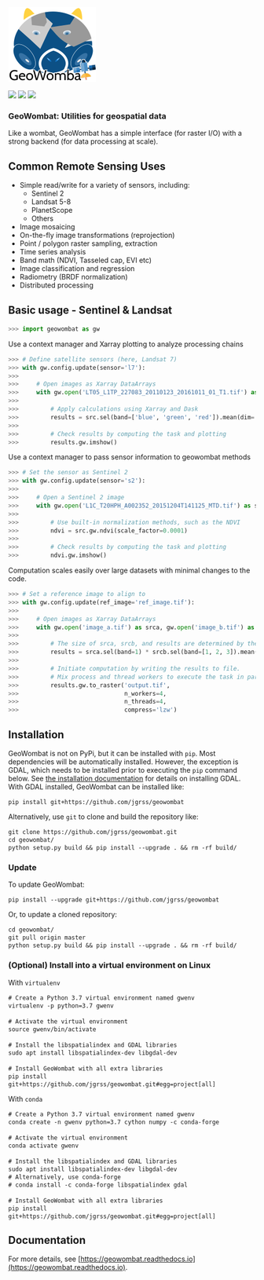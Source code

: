 ![](data/logo.png)

[![](https://img.shields.io/badge/License-MIT-black.svg)](https://lbesson.mit-license.org/)
[![](https://img.shields.io/badge/python-3.6%20%7C%203.7%20%7C%203.8-blue)](https://img.shields.io/badge/python-3.6%20%7C%203.7%20%7C%203.8-blue)
![](https://img.shields.io/badge/version-1.5.4-blue.svg?cacheSeconds=2592000)

### GeoWombat: Utilities for geospatial data

Like a wombat, GeoWombat has a simple interface (for raster I/O) with a strong backend (for data processing at scale). 

## Common Remote Sensing Uses
* Simple read/write for a variety of sensors, including:
    * Sentinel 2
    * Landsat 5-8
    * PlanetScope
    * Others 
* Image mosaicing
* On-the-fly image transformations (reprojection)
* Point / polygon raster sampling, extraction
* Time series analysis
* Band math (NDVI, Tasseled cap, EVI etc)
* Image classification and regression
* Radiometry (BRDF normalization)
* Distributed processing 
    
## Basic usage - Sentinel & Landsat

```python
>>> import geowombat as gw
```

Use a context manager and Xarray plotting to analyze processing chains

```python
>>> # Define satellite sensors (here, Landsat 7)
>>> with gw.config.update(sensor='l7'):
>>>
>>>     # Open images as Xarray DataArrays
>>>     with gw.open('LT05_L1TP_227083_20110123_20161011_01_T1.tif') as src:
>>>
>>>         # Apply calculations using Xarray and Dask
>>>         results = src.sel(band=['blue', 'green', 'red']).mean(dim='band')
>>>
>>>         # Check results by computing the task and plotting
>>>         results.gw.imshow()
```

Use a context manager to pass sensor information to geowombat methods

```python
>>> # Set the sensor as Sentinel 2
>>> with gw.config.update(sensor='s2'):
>>>
>>>     # Open a Sentinel 2 image
>>>     with gw.open('L1C_T20HPH_A002352_20151204T141125_MTD.tif') as src:
>>>
>>>         # Use built-in normalization methods, such as the NDVI
>>>         ndvi = src.gw.ndvi(scale_factor=0.0001)
>>>
>>>         # Check results by computing the task and plotting
>>>         ndvi.gw.imshow()
```

Computation scales easily over large datasets with minimal changes to the code.

```python
>>> # Set a reference image to align to
>>> with gw.config.update(ref_image='ref_image.tif'):
>>>
>>>     # Open images as Xarray DataArrays
>>>     with gw.open('image_a.tif') as srca, gw.open('image_b.tif') as srcb:
>>>
>>>         # The size of srca, srcb, and results are determined by the configuration context
>>>         results = srca.sel(band=1) * srcb.sel(band=[1, 2, 3]).mean(dim='band')
>>>
>>>         # Initiate computation by writing the results to file. 
>>>         # Mix process and thread workers to execute the task in parallel. 
>>>         results.gw.to_raster('output.tif', 
>>>                              n_workers=4, 
>>>                              n_threads=4,
>>>                              compress='lzw')
```

## Installation

GeoWombat is not on PyPi, but it can be installed with `pip`. Most dependencies will be automatically installed. However, the exception is GDAL, which needs to be installed prior to executing the `pip` command below. See [the installation documentation](https://geowombat.readthedocs.io/en/latest/install.html) for details on installing GDAL. With GDAL installed, GeoWombat can be installed like:

```commandline
pip install git+https://github.com/jgrss/geowombat
```

Alternatively, use `git` to clone and build the repository like:

```commandline
git clone https://github.com/jgrss/geowombat.git
cd geowombat/
python setup.py build && pip install --upgrade . && rm -rf build/
```

### Update

To update GeoWombat:

```shell script
pip install --upgrade git+https://github.com/jgrss/geowombat
```

Or, to update a cloned repository:

```shell script
cd geowombat/
git pull origin master
python setup.py build && pip install --upgrade . && rm -rf build/
```

### (Optional) Install into a virtual environment on Linux

With `virtualenv`

```shell script
# Create a Python 3.7 virtual environment named gwenv
virtualenv -p python=3.7 gwenv

# Activate the virtual environment
source gwenv/bin/activate

# Install the libspatialindex and GDAL libraries
sudo apt install libspatialindex-dev libgdal-dev

# Install GeoWombat with all extra libraries
pip install git+https://github.com/jgrss/geowombat.git#egg=project[all]
```

With `conda`

```shell script
# Create a Python 3.7 virtual environment named gwenv
conda create -n gwenv python=3.7 cython numpy -c conda-forge

# Activate the virtual environment
conda activate gwenv

# Install the libspatialindex and GDAL libraries
sudo apt install libspatialindex-dev libgdal-dev
# Alternatively, use conda-forge
# conda install -c conda-forge libspatialindex gdal

# Install GeoWombat with all extra libraries
pip install git+https://github.com/jgrss/geowombat.git#egg=project[all]
```

## Documentation

For more details, see [https://geowombat.readthedocs.io](https://geowombat.readthedocs.io).
